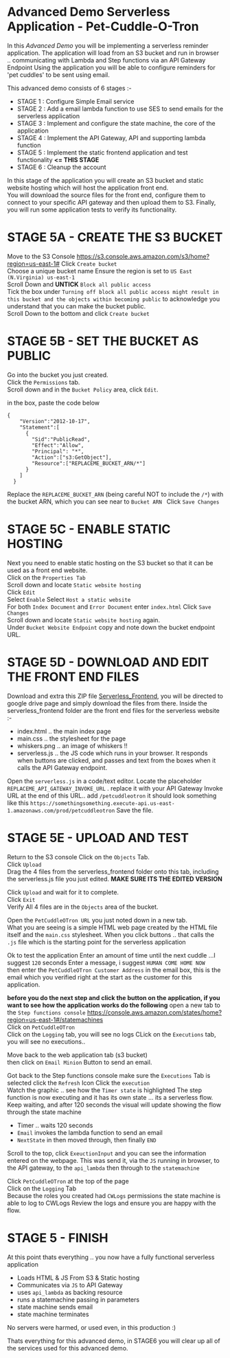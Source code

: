 # Advanced Demo Serverless Application - Pet-Cuddle-O-Tron
In this _Advanced Demo_ you will be implementing a serverless reminder application.
The application will load from an S3 bucket and run in browser
.. communicating with Lambda and Step functions via an API Gateway Endpoint
Using the application you will be able to configure reminders for 'pet cuddles' to be sent using email.

This advanced demo consists of 6 stages :-

- STAGE 1 : Configure Simple Email service 
- STAGE 2 : Add a email lambda function to use SES to send emails for the serverless application 
- STAGE 3 : Implement and configure the state machine, the core of the application 
- STAGE 4 : Implement the API Gateway, API and supporting lambda function 
- STAGE 5 : Implement the static frontend application and test functionality **<= THIS STAGE**
- STAGE 6 : Cleanup the account


In this stage of the application you will create an S3 bucket and static website hosting which will host the application front end.  
You will download the source files for the front end, configure them to connect to your specific API gateway and then upload them to S3.
Finally, you will run some application tests to verify its functionality.  

# STAGE 5A - CREATE THE S3 BUCKET

Move to the S3 Console https://s3.console.aws.amazon.com/s3/home?region=us-east-1#
Click `Create bucket`  
Choose a unique bucket name
Ensure the region is set to `US East (N.Virginia) us-east-1`  
Scroll Down and **UNTICK** `Block all public access`  
Tick the box under `Turning off block all public access might result in this bucket and the objects within becoming public` to acknowledge you understand that you can make the bucket public.  
Scroll Down to the bottom and click `Create bucket`  


# STAGE 5B - SET THE BUCKET AS PUBLIC

Go into the bucket you just created.  
Click the `Permissions` tab.  
Scroll down and in the `Bucket Policy` area, click `Edit`. 


in the box, paste the code below

```
{
    "Version":"2012-10-17",
    "Statement":[
      {
        "Sid":"PublicRead",
        "Effect":"Allow",
        "Principal": "*",
        "Action":["s3:GetObject"],
        "Resource":["REPLACEME_BUCKET_ARN/*"]
      }
    ]
  }

```
Replace the `REPLACEME_BUCKET_ARN` (being careful NOT to include the `/*`) with the bucket ARN, which you can see near to `Bucket ARN `
Click `Save Changes`  


# STAGE 5C - ENABLE STATIC HOSTING
Next you need to enable static hosting on the S3 bucket so that it can be used as a front end website.  
Click on the `Properties Tab`  
Scroll down and locate `Static website hosting`  
Click `Edit`  
Select `Enable` 
Select `Host a static website`  
For both `Index Document` and `Error Document` enter `index.html` 
Click `Save Changes`  
Scroll down and locate `Static website hosting` again.  
Under `Bucket Website Endpoint` copy and note down the bucket endpoint URL.  


# STAGE 5D - DOWNLOAD AND EDIT THE FRONT END FILES

Download and extra this ZIP file [Serverless_Frontend](https://drive.google.com/drive/folders/1N4eZrWRStZyxoXxhjcgzc6ZfPA5-daWU?usp=share_link), you will be directed to google drive page and simply download the files from there.
Inside the serverless_frontend folder are the front end files for the serverless website :-

- index.html .. the main index page
- main.css .. the stylesheet for the page
- whiskers.png .. an image of whiskers !!
- serverless.js .. the JS code which runs in your browser. It responds when buttons are clicked, and passes and text from the boxes when it calls the API Gateway endpoint.  

Open the `serverless.js` in a code/text editor.
Locate the placeholder `REPLACEME_API_GATEWAY_INVOKE_URL` . replace it with your API Gateway Invoke URL
at the end of this URL.. add `/petcuddleotron`
it should look something like this `https://somethingsomething.execute-api.us-east-1.amazonaws.com/prod/petcuddleotron` 
Save the file.  

# STAGE 5E - UPLOAD AND TEST

Return to the S3 console
Click on the `Objects` Tab.  
Click `Upload`  
Drag the 4 files from the serverless_frontend folder onto this tab, including the serverless.js file you just edited.
**MAKE SURE ITS THE EDITED VERSION**

Click `Upload` and wait for it to complete.  
Click `Exit`  
Verify All 4 files are in the `Objects` area of the bucket.  


Open the `PetCuddleOTron URL` you just noted down in a new tab.  
What you are seeing is a simple HTML web page created by the HTML file itself and the `main.css` stylesheet.
When you click buttons .. that calls the `.js` file which is the starting point for the serverless application

Ok to test the application
Enter an amount of time until the next cuddle ...I suggest `120` seconds
Enter a message, i suggest `HUMAN COME HOME NOW`  
then enter the `PetCuddleOTron Customer Address` in the email box, this is the email which you verified right at the start as the customer for this application.  

**before you do the next step and click the button on the application, if you want to see how the application works do the following**
open a new tab to the `Step functions console` https://console.aws.amazon.com/states/home?region=us-east-1#/statemachines  
Click on `PetCuddleOTron`  
Click on the `Logging` tab, you will see no logs
CLick on the `Executions` tab, you will see no executions..

Move back to the web application tab (s3 bucket)  
then click on `Email Minion` Button to send an email.  

Got back to the Step functions console
make sure the `Executions` Tab is selected
click the `Refresh` Icon
Click the `execution`  
Watch the graphic .. see how the `Timer state` is highlighted
The step function is now executing and it has its own state ... its a serverless flow.
Keep waiting, and after 120 seconds the visual will update showing the flow through the state machine

- Timer .. waits 120 seconds
- `Email` invokes the lambda function to send an email
- `NextState` in then moved through, then finally `END`

Scroll to the top, click `ExeuctionInput` and you can see the information entered on the webpage.
This was send it, via the `JS` running in browser, to the API gateway, to the `api_lambda` then through to the `statemachine`

Click `PetCuddleOTron` at the top of the page  
Click on the `Logging` Tab  
Because the roles you created had `CWLogs` permissions the state machine is able to log to CWLogs
Review the logs and ensure you are happy with the flow.  

# STAGE 5 - FINISH

At this point thats everything .. you now have a fully functional serverless application

- Loads HTML & JS From S3 & Static hosting
- Communicates via `JS` to API Gateway 
- uses `api_lambda` as backing resource
- runs a statemachine passing in parameters
- state machine sends email
- state machine terminates

No servers were harmed, or used even, in this production :)

Thats everything for this advanced demo, in STAGE6 you will clear up all of the services used for this advanced demo.  


 



